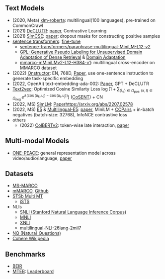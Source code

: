 
## Text Models

- (2020, Meta) [xlm-roberta](https://github.com/facebookresearch/fairseq/tree/main/examples/xlmr): multilingual(100 languages), pre-trained on CommonCrawl
- (2021) [DeCLUTR](https://github.com/JohnGiorgi/DeCLUTR): [paper](https://arxiv.org/abs/2006.03659), Contrastive Learning
- (2021) [SimCSE](https://github.com/princeton-nlp/SimCSE): [paper](https://arxiv.org/pdf/2104.08821.pdf): dropout masks for constructing positive samples
- [sentence transformers](https://www.sbert.net/docs/pretrained_models.html#model-overview): [fine-tune](https://www.sbert.net/docs/training/overview.html)
  - [sentence-transformers/paraphrase-multilingual-MiniLM-L12-v2](https://huggingface.co/sentence-transformers/paraphrase-multilingual-MiniLM-L12-v2)
  - [GPL: Generative Pseudo Labeling for Unsupervised Domain Adaptation of Dense Retrieval](https://arxiv.org/abs/2112.07577) & [Domain Adaptation
](https://www.sbert.net/examples/domain_adaptation/README.html#adaptive-pre-training)
  - [mmarco-mMiniLMv2-L12-H384-v1](https://huggingface.co/cross-encoder/mmarco-mMiniLMv2-L12-H384-v1): multilingual cross-encoder on MMARCO dataset
- (2022) [Onstructor](https://instructor-embedding.github.io/): EN, 768D, [Paper](https://arxiv.org/abs/2212.09741), use one-sentence instruction to generate task-specific embedding
- (2022, OpenAI) text-embedding-ada-002: [Paper](https://arxiv.org/abs/2201.10005), GPT + DeCLUTR
- [Text2vec](https://github.com/shibing624/text2vec): Optimized Cosine Similarty Loss $\log \left(1+\sum_{(i, j) \in \Omega_{p o s},(k, l) \in \Omega_{\text {neg }}} e^{\lambda\left(\cos \left(u_k, u_l\right)-\cos \left(u_i, u_j\right)\right)}\right)$ ([CoSENT](https://github.com/bojone/CoSENT)) + CN
- (2022, MS) [SimLM](https://github.com/microsoft/unilm/tree/master/simlm): [Paper](https://arxiv.org/abs/2207.02578)https://arxiv.org/abs/2207.02578
- (2022, MS) [E5](https://github.com/microsoft/unilm/tree/master/e5) & [Multilingual-E5](https://huggingface.co/intfloat/multilingual-e5-base): [paper](https://arxiv.org/pdf/2212.03533.pdf), MiniLM + [CCPairs](https://github.com/y-lan/awesome-LLM-toolkit/blob/main/assets/CCPairs.png) + in-batch negatives (batch-size: 32768), InfoNCE contrastive loss
- others
  - (2022) [ColBERTv2](https://github.com/stanford-futuredata/ColBERT): token-wise late interaction, [paper](https://aclanthology.org/2022.naacl-main.272/)

## Multi-modal Models

- [ONE-PEACE](https://github.com/OFA-Sys/ONE-PEACE): general representation model across video/audio/language, [paper](https://arxiv.org/abs/2305.11172)


## Datasets

- [MS-MARCO](https://huggingface.co/datasets/ms_marco)
- [mMARCO](https://huggingface.co/datasets/unicamp-dl/mmarco/viewer/japanese/train), [Github](https://github.com/unicamp-dl/mMARCO)
- [STSb Multi MT](https://huggingface.co/datasets/stsb_multi_mt)
  - [jSTS](https://github.com/yahoojapan/JGLUE/tree/main/datasets/jsts-v1.1)
- NLIs
  - [SNLI (Stanford Natural Language Inference Corpus)](https://huggingface.co/datasets/snli)
  - [MNLI](https://huggingface.co/datasets/multi_nli)
  - [XNLI](https://huggingface.co/datasets/xnli)
  - [multilingual-NLI-26lang-2mil7](https://huggingface.co/datasets/MoritzLaurer/multilingual-NLI-26lang-2mil7)
- [NQ (Natural_Questions)](https://huggingface.co/datasets/natural_questions)
- [Cohere Wikipedia](https://txt.cohere.com/embedding-archives-wikipedia/)

## Benchmarks
- [BEIR](https://github.com/beir-cellar/beir)
- [MTEB](https://github.com/embeddings-benchmark/mteb): [Leaderboard](https://huggingface.co/spaces/mteb/leaderboard)

